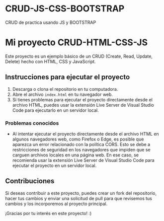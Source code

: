 # CRUD-JS-CSS-BOOTSTRAP
CRUD de practica usando JS y BOOTSTRAP


# Mi proyecto CRUD-HTML-CSS-JS

Este proyecto es un ejemplo básico de un CRUD (Create, Read, Update, Delete) hecho con HTML, CSS y JavaScript. 

## Instrucciones para ejecutar el proyecto

1. Descarga o clona el repositorio en tu computadora.
2. Abre el archivo `index.html` en tu navegador web.
3. Si tienes problemas para ejecutar el proyecto directamente desde el archivo HTML, puedes usar la extensión Live Server de Visual Studio Code para ejecutarlo en un servidor local.

### Problemas conocidos

- Al intentar ejecutar el proyecto directamente desde el archivo HTML en algunos navegadores web, como Firefox o Edge, es posible que aparezca un error relacionado con la política CORS. Esto se debe a restricciones de seguridad en los navegadores que impiden que se carguen archivos locales en una página web. En ese caso, se recomienda usar la extensión Live Server de Visual Studio Code para ejecutar el proyecto en un servidor local.

## Contribuciones

Si deseas contribuir a este proyecto, puedes crear un fork del repositorio, hacer tus cambios y enviar una solicitud de pull para que revisemos tus cambios y los incorporemos al proyecto principal.

¡Gracias por tu interés en este proyecto! :)
